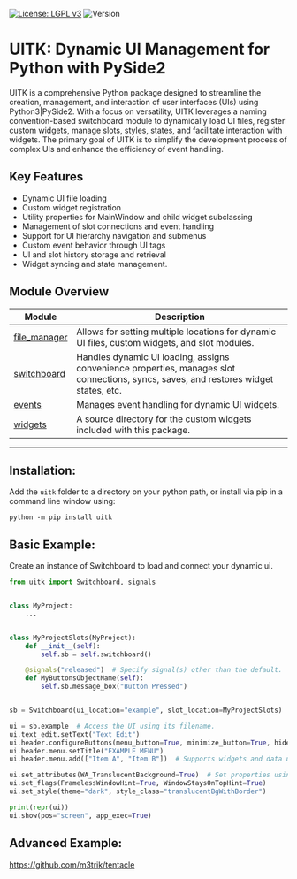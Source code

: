 [![License: LGPL v3](https://img.shields.io/badge/License-LGPL%20v3-blue.svg)](https://www.gnu.org/licenses/lgpl-3.0.en.html)
![Version](https://img.shields.io/badge/Version-0.8.3-blue.svg)

# UITK: Dynamic UI Management for Python with PySide2

UITK is a comprehensive Python package designed to streamline the creation, management, and interaction of user interfaces (UIs) using Python3|PySide2. With a focus on versatility, UITK leverages a naming convention-based switchboard module to dynamically load UI files, register custom widgets, manage slots, styles, states, and facilitate interaction with widgets. The primary goal of UITK is to simplify the development process of complex UIs and enhance the efficiency of event handling.

## Key Features

- Dynamic UI file loading
- Custom widget registration
- Utility properties for MainWindow and child widget subclassing
- Management of slot connections and event handling
- Support for UI hierarchy navigation and submenus
- Custom event behavior through UI tags
- UI and slot history storage and retrieval
- Widget syncing and state management.

## Module Overview

Module | Description
------- | -------
[file_manager](https://github.com/m3trik/uitk/blob/main/uitk/file_manager.py) | Allows for setting multiple locations for dynamic UI files, custom widgets, and slot modules.
[switchboard](https://github.com/m3trik/uitk/blob/main/uitk/switchboard.py) | Handles dynamic UI loading, assigns convenience properties, manages slot connections, syncs, saves, and restores widget states, etc.
[events](https://github.com/m3trik/uitk/blob/main/uitk/events.py) | Manages event handling for dynamic UI widgets.
[widgets](https://github.com/m3trik/tentacle/blob/main/uitk/widgets) | A source directory for the custom widgets included with this package.

---

## Installation:

Add the `uitk` folder to a directory on your python path, or
install via pip in a command line window using:
```shell
python -m pip install uitk
```

## Basic Example:

Create an instance of Switchboard to load and connect your dynamic ui.
```python
from uitk import Switchboard, signals


class MyProject:
    ...


class MyProjectSlots(MyProject):
    def __init__(self):
        self.sb = self.switchboard()

    @signals("released")  # Specify signal(s) other than the default.
    def MyButtonsObjectName(self):
        self.sb.message_box("Button Pressed")


sb = Switchboard(ui_location="example", slot_location=MyProjectSlots)

ui = sb.example  # Access the UI using its filename.
ui.text_edit.setText("Text Edit")
ui.header.configureButtons(menu_button=True, minimize_button=True, hide_button=True)
ui.header.menu.setTitle("EXAMPLE MENU")
ui.header.menu.add(["Item A", "Item B"])  # Supports widgets and data using dict. Defaults to label.

ui.set_attributes(WA_TranslucentBackground=True)  # Set properties using keyword arguments.
ui.set_flags(FramelessWindowHint=True, WindowStaysOnTopHint=True)
ui.set_style(theme="dark", style_class="translucentBgWithBorder")

print(repr(ui))
ui.show(pos="screen", app_exec=True)
```
## Advanced Example:

https://github.com/m3trik/tentacle
